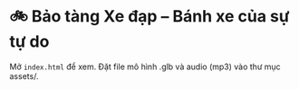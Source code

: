 # 🚲 Bảo tàng Xe đạp – Bánh xe của sự tự do

Mở `index.html` để xem. Đặt file mô hình .glb và audio (mp3) vào thư mục assets/.